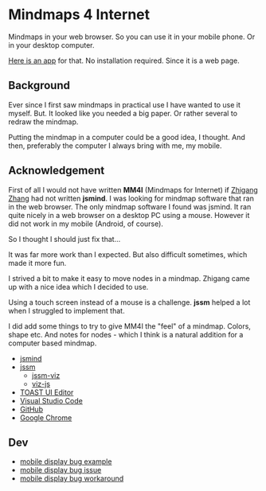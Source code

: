 # Mindmaps 4 Internet

Mindmaps in your web browser. So you can use it in your mobile phone. Or in your desktop computer.

[Here is an app](https://lborgman.github.io/mm4i/mm4i.html) for that.
No installation required. Since it is a web page.


## Background
Ever since I first saw mindmaps in practical use I have wanted to use it myself. 
But. It looked like you needed a big paper. 
Or rather several to redraw the mindmap. 

Putting the mindmap in a computer could be a good idea, I thought.
And then, preferably the computer I always bring with me, my mobile.


## Acknowledgement

First of all I would not have written **MM4I** (Mindmaps for Internet)
if [Zhigang Zhang](https://github.com/hizzgdev) had not written **jsmind**. 
I was looking for mindmap software that ran in the web browser.
The only mindmap software I found was jsmind.
It ran quite nicely in a web browser on a desktop PC using a mouse.
However it did not work in my mobile (Android, of course).

So I thought I should just fix that... 

It was far more work than I expected.
But also difficult sometimes, which made it more fun.

I strived a bit to make it easy to move nodes in a mindmap.
Zhigang came up with a nice idea which I decided to use.

Using a touch screen instead of a mouse is a challenge.
**jssm** helped a lot when I struggled to implement that.

I did add some things to try to give MM4I the "feel" of a mindmap.
Colors, shape etc.
And notes for nodes - which I think is a natural addition for a computer
based mindmap.

* [jsmind](https://www.npmjs.com/package/jsmind)
* [jssm](https://www.npmjs.com/package/jssm)
    * [jssm-viz](https://www.npmjs.com/package/jssm-viz)
    * [viz-js](https://www.npmjs.com/package/@viz-js/viz)
* [TOAST UI Editor](https://github.com/nhn/tui.editor/blob/master/README.md)
* [Visual Studio Code](https://code.visualstudio.com/)
* [GitHub](https://github.com/)
* [Google Chrome](https://en.wikipedia.org/wiki/Google_Chrome)

## Dev
* [mobile display bug example](https://lborgman.github.io/mm4i/mobile-disp-bug.html)
* [mobile display bug issue](https://issues.chromium.org/issues/381679574)
* [mobile display bug workaround](https://lborgman.github.io/mm4i/mobile-disp-bug-workaround.html)
